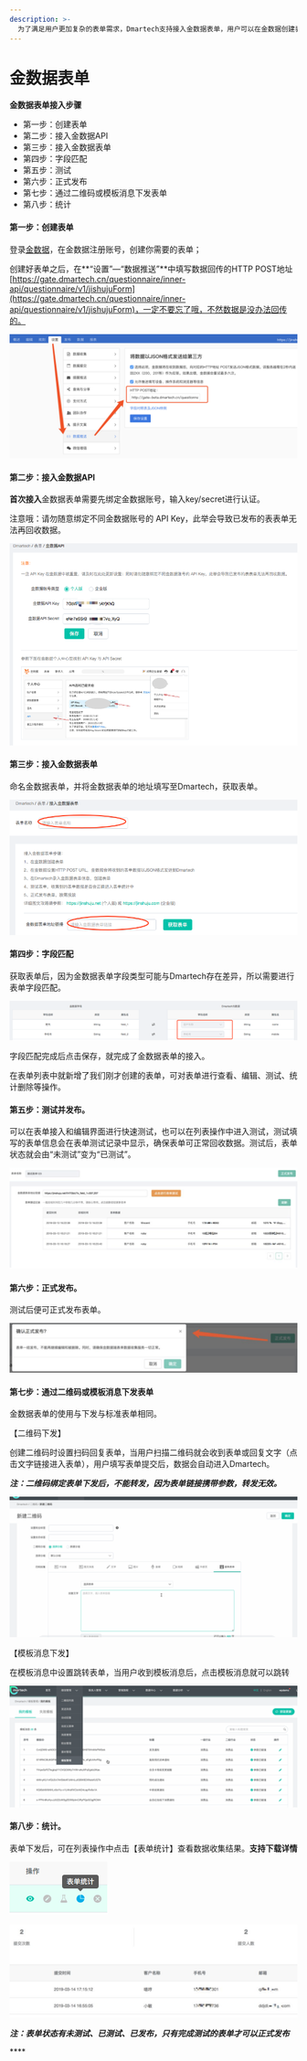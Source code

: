 ```yaml
---
description: >-
  为了满足用户更加复杂的表单需求，Dmartech支持接入金数据表单，用户可以在金数据创建表单，然后对接到Dmartech，在Dmartech中下发和使用，收集到的数据会同时进入金数据和Dmartech。
---
```


# 金数据表单

**金数据表单接入步骤**

* 第一步：创建表单
* 第二步：接入金数据API
* 第三步：接入金数据表单
* 第四步：字段匹配
* 第五步：测试
* 第六步：正式发布
* 第七步：通过二维码或模板消息下发表单
* 第八步：统计 

#### 第一步：**创建表单**

登录[金数据](https://jinshuju.net/)，在金数据注册账号，创建你需要的表单；

创建好表单之后，在**“设置”—“数据推送”**中填写数据回传的HTTP POST地址[https://gate.dmartech.cn/questionnaire/inner-api/questionnaire/v1/jishujuForm](https://gate.dmartech.cn/questionnaire/inner-api/questionnaire/v1/jishujuForm)，一定不要忘了哦，不然数据是没办法回传的。

![&#x8BBE;&#x7F6E;&#x6570;&#x636E;&#x63A8;&#x9001;](../.gitbook/assets/image%20%28134%29.png)

#### 第二步：**接入金数据API**

**首次接入**金数据表单需要先绑定金数据账号，输入key/secret进行认证。

注意哦：请勿随意绑定不同金数据账号的 API Key，此举会导致已发布的表表单无法再回收数据。

![&#x5EFA;&#x7ACB;&#x8FDE;&#x63A5;](../.gitbook/assets/image%20%28458%29.png)

#### 第三步：**接入金数据表单**

命名金数据表单，并将金数据表单的地址填写至Dmartech，获取表单。

![&#x63A5;&#x5165;&#x91D1;&#x6570;&#x636E;&#x8868;&#x5355;](../.gitbook/assets/image%20%28407%29.png)

#### 第四步：**字段匹配**

获取表单后，因为金数据表单字段类型可能与Dmartech存在差异，所以需要进行表单字段匹配。

![&#x5B57;&#x6BB5;&#x5339;&#x914D;](../.gitbook/assets/image%20%2873%29.png)

字段匹配完成后点击保存，就完成了金数据表单的接入。

在表单列表中就新增了我们刚才创建的表单，可对表单进行查看、编辑、测试、统计删除等操作。

#### 第五步：**测试并发布**。

可以在表单接入和编辑界面进行快速测试，也可以在列表操作中进入测试，测试填写的表单信息会在表单测试记录中显示，确保表单可正常回收数据。测试后，表单状态就会由“未测试”变为“已测试”。

![&#x6D4B;&#x8BD5;&#x8868;&#x5355;](../.gitbook/assets/image%20%28206%29.png)

#### 第六步：**正式发布**。

测试后便可正式发布表单。

![&#x6B63;&#x5F0F;&#x53D1;&#x5E03;](../.gitbook/assets/image%20%2878%29.png)

#### 第七步：**通过二维码或模板消息下发表单**

金数据表单的使用与下发与标准表单相同。

【二维码下发】

创建二维码时设置扫码回复表单，当用户扫描二维码就会收到表单或回复文字（点击文字链接进入表单），用户填写表单提交后，数据会自动进入Dmartech。

_**注：二维码绑定表单下发后，不能转发，因为表单链接携带参数，转发无效。**_

![&#x4E8C;&#x7EF4;&#x7801;&#x4E0B;&#x53D1;&#x8868;&#x5355;](../.gitbook/assets/888.gif)

【模板消息下发】

在模板消息中设置跳转表单，当用户收到模板消息后，点击模板消息就可以跳转

![&#x6A21;&#x677F;&#x6D88;&#x606F;&#x4E0B;&#x53D1;&#x8868;&#x5355;](../.gitbook/assets/999.gif)

#### 第八步：**统计**。

表单下发后，可在列表操作中点击【表单统计】查看数据收集结果。**支持下载详情**

![](../.gitbook/assets/image%20%28425%29.png)

![&#x8868;&#x5355;&#x7EDF;&#x8BA1;](../.gitbook/assets/image%20%28277%29.png)

_**注：表单状态有未测试、已测试、已发布，只有完成测试的表单才可以正式发布**_



\*\*\*\*

